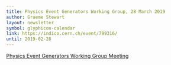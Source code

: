 ```yaml
---
title: Physics Event Generators Working Group, 28 March 2019
author: Graeme Stewart
layout: newsletter
symbol: glyphicon-calendar
link: https://indico.cern.ch/event/799316/
until: 2019-02-28
---
```


[Physics Event Generators Working Group Meeting](https://indico.cern.ch/event/799316/)
